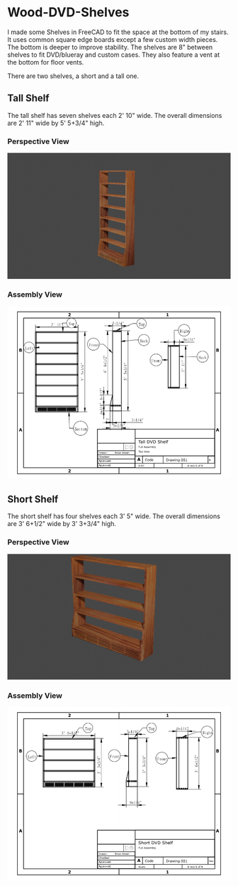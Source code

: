 # Wood-DVD-Shelves
I made some Shelves in FreeCAD to fit the space at the bottom of my stairs. It uses common square edge boards except a few custom width pieces. The bottom is deeper to improve stability. The shelves are 8" between shelves to fit DVD/blueray and custom cases. They also feature a vent at the bottom for floor vents.

There are two shelves, a short and a tall one.

## Tall Shelf
The tall shelf has seven shelves each 2' 10" wide. The overall dimensions are 2' 11" wide by 5' 5+3/4" high.

### Perspective View
![Tall DVD Shelf Perpective view](https://raw.githubusercontent.com/BrianAtwell/Wood-DVD-Shelves/main/TallShelf/TallShelfRenderPerspective.png)

### Assembly View
![Tall DVD Shelf Assembly](https://raw.githubusercontent.com/BrianAtwell/Wood-DVD-Shelves/main/TallShelf/TallDVDShelfAssembly.png)

## Short Shelf
The short shelf has four shelves each 3' 5" wide. The overall dimensions are 3' 6+1/2" wide by 3' 3+3/4" high.

### Perspective View
![Short DVD Shelf Perpective view](https://raw.githubusercontent.com/BrianAtwell/Wood-DVD-Shelves/main/ShortShelf/ShortShelfRenderPerspective.png)

### Assembly View
![Short DVD Shelf Assembly](https://raw.githubusercontent.com/BrianAtwell/Wood-DVD-Shelves/main/ShortShelf/ShortDVDShelfAssembly.png)
